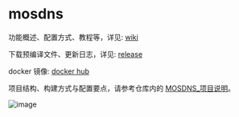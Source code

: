 # mosdns

功能概述、配置方式、教程等，详见: [wiki](https://irine-sistiana.gitbook.io/mosdns-wiki/)

下载预编译文件、更新日志，详见: [release](https://github.com/IrineSistiana/mosdns/releases)

docker 镜像: [docker hub](https://hub.docker.com/r/irinesistiana/mosdns)

项目结构、构建方式与配置要点，请参考仓库内的 [MOSDNS_项目说明](./MOSDNS_项目说明.md)。

![image](https://github.com/user-attachments/assets/302f74c7-3f22-4cb0-aa8b-dc902d98cd11)
